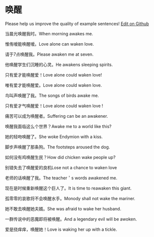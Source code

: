 # 唤醒

Please help us improve the quality of example sentences! [Edit on Github](https://github.com/jiyushe/jiyu-example-sentence-source/blob/main/chinese/huanxing.md)

<p><span class="chinese">当晨光唤醒我时。</span><span class="english">When morning awakes me.</span></p>

<p><span class="chinese">惟侑嗳能唤醒嗳。</span><span class="english">Love alone can waken love.</span></p>

<p><span class="chinese">请于7点唤醒我。</span><span class="english">Please awaken me at seven.</span></p>

<p><span class="chinese">他唤醒学生们沉睡的心灵。</span><span class="english">He awakens sleeping spirits.</span></p>

<p><span class="chinese">只有爱才能唤醒爱！</span><span class="english">Love alone could waken love!</span></p>

<p><span class="chinese">唯有爱才能唤醒爱。</span><span class="english">Love alone could waken love.</span></p>

<p><span class="chinese">鸟叫声唤醒了我。</span><span class="english">The songs of birds awake me.</span></p>

<p><span class="chinese">只有爱才气唤醒爱！</span><span class="english">Love alone could waken love !</span></p>

<p><span class="chinese">痛苦可以成为唤醒者。</span><span class="english">Suffering can be an awakener.</span></p>

<p><span class="chinese">唤醒我面临这么个世界？</span><span class="english">Awake me to a world like this?</span></p>

<p><span class="chinese">她的轻吻唤醒了。</span><span class="english">She woke Endymion with a kiss.</span></p>

<p><span class="chinese">脚步声唤醒了那条狗。</span><span class="english">The footsteps aroused the dog.</span></p>

<p><span class="chinese">如何没有鸡唤醒生民？</span><span class="english">How did chicken wake people up?</span></p>

<p><span class="chinese">别错失去了唤醒爱的良机</span><span class="english">Lose not a chance to waken love</span></p>

<p><span class="chinese">老师的话唤醒了我。</span><span class="english">The teacher＇s words awakened me.</span></p>

<p><span class="chinese">现在是时候重新唤醒这个巨人了。</span><span class="english">It is time to reawaken this giant.</span></p>

<p><span class="chinese">孤零零的哀歌将不会唤醒水手。</span><span class="english">Monody shall not wake the mariner.</span></p>

<p><span class="chinese">她不敢去唤醒她夫婿。</span><span class="english">She was afraid to wake her husband.</span></p>

<p><span class="chinese">一群传说中的恶魔即将被唤醒。</span><span class="english">And a legendary evil will be awoken.</span></p>

<p><span class="chinese">爱是挠痒痒，唤醒她！</span><span class="english">Love is waking her up with a tickle.</span></p>

